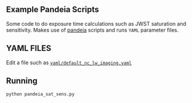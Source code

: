 Example Pandeia Scripts
----------------------------------

Some code to do exposure time calculations such as JWST saturation and sensitivity. Makes use of <a href="http://ssb.stsci.edu/pandeia/engine/1.0/">pandeia</a> scripts and runs `YAML` parameter files.

YAML FILES
----------------------------------
Edit a file such as <a href="yaml/default_nc_lw_imaging.yaml">`yaml/default_nc_lw_imaging.yaml`</a>

Running
----------------------------------

	python pandeia_sat_sens.py 
